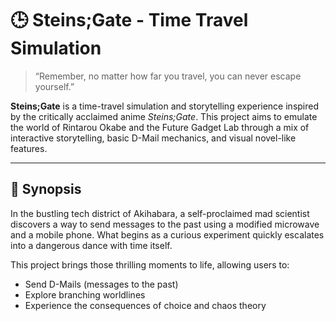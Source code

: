 # 🕒 Steins;Gate - Time Travel Simulation

> “Remember, no matter how far you travel, you can never escape yourself.”

**Steins;Gate** is a time-travel simulation and storytelling experience inspired by the critically acclaimed anime *Steins;Gate*. This project aims to emulate the world of Rintarou Okabe and the Future Gadget Lab through a mix of interactive storytelling, basic D-Mail mechanics, and visual novel-like features.

---

## 📜 Synopsis

In the bustling tech district of Akihabara, a self-proclaimed mad scientist discovers a way to send messages to the past using a modified microwave and a mobile phone. What begins as a curious experiment quickly escalates into a dangerous dance with time itself.

This project brings those thrilling moments to life, allowing users to:

- Send D-Mails (messages to the past)
- Explore branching worldlines
- Experience the consequences of choice and chaos theory